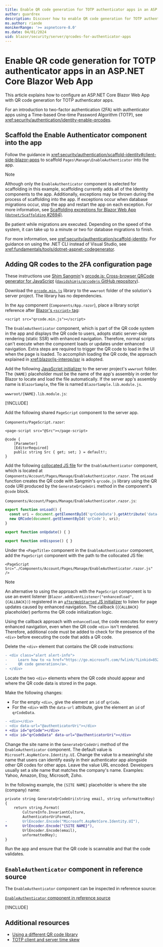 ```yaml
---
title: Enable QR code generation for TOTP authenticator apps in an ASP.NET Core Blazor Web App
author: guardrex
description: Discover how to enable QR code generation for TOTP authenticator apps that work with ASP.NET Core Blazor Web App two-factor authentication.
ms.author: riande
monikerRange: '>= aspnetcore-8.0'
ms.date: 04/01/2024
uid: blazor/security/server/qrcodes-for-authenticator-apps
---
```

# Enable QR code generation for TOTP authenticator apps in an ASP.NET Core Blazor Web App

This article explains how to configure an ASP.NET Core Blazor Web App with QR code generation for TOTP authenticator apps.

For an introduction to two-factor authentication (2FA) with authenticator apps using a Time-based One-time Password Algorithm (TOTP), see <xref:security/authentication/identity-enable-qrcodes>.

## Scaffold the Enable Authenticator component into the app

Follow the guidance in <xref:security/authentication/scaffold-identity#client-side-blazor-apps> to scaffold `Pages\Manage\EnableAuthenticator` into the app.

<!-- UPDATE 9.0 Update NOTE per followup on the issue -->

> [!NOTE]
> Although only the `EnableAuthenticator` component is selected for scaffolding in this example, scaffolding currently adds all of the Identity components to the app. Additionally, exceptions may be thrown during the process of scaffolding into the app. If exceptions occur when database migrations occur, stop the app and restart the app on each exception. For more information, see [Scaffolding exceptions for Blazor Web App (`dotnet/Scaffolding` #2694)](https://github.com/dotnet/Scaffolding/issues/2694).

Be patient while migrations are executed. Depending on the speed of the system, it can take up to a minute or two for database migrations to finish.

For more information, see <xref:security/authentication/scaffold-identity>. For guidance on using the .NET CLI instead of Visual Studio, see <xref:fundamentals/tools/dotnet-aspnet-codegenerator>.

## Adding QR codes to the 2FA configuration page

These instructions use [Shim Sangmin](https://hogangnono.com)'s [qrcode.js: Cross-browser QRCode generator for JavaScript](https://davidshimjs.github.io/qrcodejs/) ([`davidshimjs/qrcodejs` GitHub repository](https://github.com/davidshimjs/qrcodejs)).

Download the [`qrcode.min.js`](https://davidshimjs.github.io/qrcodejs/) library to the `wwwroot` folder of the solution's server project. The library has no dependencies.

In the `App` component (`Components/App.razor`), place a library script reference after [Blazor's `<script>` tag](xref:blazor/project-structure#location-of-the-blazor-script):

```razor
<script src="qrcode.min.js"></script>
```

The `EnableAuthenticator` component, which is part of the QR code system in the app and displays the QR code to users, adopts static server-side rendering (static SSR) with enhanced navigation. Therefore, normal scripts can't execute when the component loads or updates under enhanced navigation. Extra steps are required to trigger the QR code to load in the UI when the page is loaded. To accomplish loading the QR code, the approach explained in <xref:blazor/js-interop/ssr> is adopted.

Add the following [JavaScript initializer](xref:blazor/fundamentals/startup#javascript-initializers) to the server project's `wwwroot` folder. The `{NAME}` placeholder must be the name of the app's assembly in order for Blazor to locate and load the file automatically. If the server app's assembly name is `BlazorSample`, the file is named `BlazorSample.lib.module.js`.

`wwwroot/{NAME}.lib.module.js`:

[!INCLUDE[](~/blazor/includes/js-interop/blazor-page-script.md)]

Add the following shared `PageScript` component to the server app.

`Components/PageScript.razor`:

```razor
<page-script src="@Src"></page-script>

@code {
    [Parameter]
    [EditorRequired]
    public string Src { get; set; } = default!;
}
```

Add the following [collocated JS file](xref:blazor/js-interop/index#load-a-script-from-an-external-javascript-file-js-collocated-with-a-component) for the `EnableAuthenticator` component, which is located at `Components/Account/Pages/Manage/EnableAuthenticator.razor`. The `onLoad` function creates the QR code with Sangmin's `qrcode.js` library using the QR code URI produced by the `GenerateQrCodeUri` method in the component's `@code` block.

`Components/Account/Pages/Manage/EnableAuthenticator.razor.js`:

```javascript
export function onLoad() {
  const uri = document.getElementById('qrCodeData').getAttribute('data-url');
  new QRCode(document.getElementById('qrCode'), uri);
}

export function onUpdate() { }

export function onDispose() { }
```

Under the `<PageTitle>` component in the `EnableAuthenticator` component, add the `PageScript` component with the path to the collocated JS file:

```razor
<PageScript Src="./Components/Account/Pages/Manage/EnableAuthenticator.razor.js" />
```

> [!NOTE]
> An alternative to using the approach with the `PageScript` component is to use an event listener (`Blazor.addEventListener("enhancedload", {CALLBACK})`) registered in an [`afterWebStarted` JS initializer](xref:blazor/fundamentals/startup#javascript-initializers) to listen for page updates caused by enhanced navigation. The callback (`{CALLBACK}` placeholder) performs the QR code initialization logic.
>
> Using the callback approach with `enhancedload`, the code executes for every enhanced navigation, even when the QR code `<div>` isn't rendered. Therefore, additional code must be added to check for the presence of the `<div>` before executing the code that adds a QR code.


Delete the `<div>` element that contains the QR code instructions:

```diff
- <div class="alert alert-info">
-     Learn how to <a href="https://go.microsoft.com/fwlink/?Linkid=852423">enable 
-     QR code generation</a>.
- </div>
```

Locate the two `<div>` elements where the QR code should appear and where the QR code data is stored in the page.

Make the following changes:

* For the empty `<div>`, give the element an `id` of `qrCode`.
* For the `<div>` with the `data-url` attribute, give the element an `id` of `qrCodeData`.

```diff
- <div></div>
- <div data-url="@authenticatorUri"></div>
+ <div id="qrCode"></div>
+ <div id="qrCodeData" data-url="@authenticatorUri"></div>
```

Change the site name in the `GenerateQrCodeUri` method of the `EnableAuthenticator` component. The default value is `Microsoft.AspNetCore.Identity.UI`. Change the value to a meaningful site name that users can identify easily in their authenticator app alongside other QR codes for other apps. Leave the value URL encoded. Developers usually set a site name that matches the company's name. Examples: Yahoo, Amazon, Etsy, Microsoft, Zoho.

In the following example, the `{SITE NAME}` placeholder is where the site (company) name:

```diff
private string GenerateQrCodeUri(string email, string unformattedKey)
{
    return string.Format(
        CultureInfo.InvariantCulture,
        AuthenticatorUriFormat,
-       UrlEncoder.Encode("Microsoft.AspNetCore.Identity.UI"),
+       UrlEncoder.Encode("{SITE NAME}"),
        UrlEncoder.Encode(email),
        unformattedKey);
}
```

Run the app and ensure that the QR code is scannable and that the code validates.

## `EnableAuthenticator` component in reference source

The `EnableAuthenticator` component can be inspected in reference source:

[`EnableAuthenticator` component in reference source](https://github.com/dotnet/aspnetcore/blob/main/src/ProjectTemplates/Web.ProjectTemplates/content/BlazorWeb-CSharp/BlazorWeb-CSharp/Components/Account/Pages/Manage/EnableAuthenticator.razor)

[!INCLUDE[](~/includes/aspnetcore-repo-ref-source-links.md)]

## Additional resources

* [Using a different QR code library](xref:security/authentication/identity-enable-qrcodes#using-a-different-qr-code-library)
* [TOTP client and server time skew](xref:security/authentication/identity-enable-qrcodes#totp-client-and-server-time-skew)
